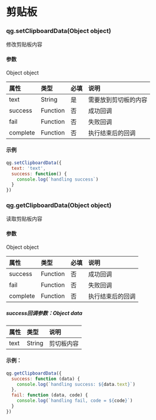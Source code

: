 # 剪贴板

### qg.setClipboardData(Object object)

修改剪贴板内容

#### 参数

Object object

| 属性 | 类型 | 必填 | 说明 |
| :--- | :--- | :--- | :--- |
| text | String | 是 | 需要放到剪切板的内容 |
| success | Function | 否 | 成功回调 |
| fail | Function | 否 | 失败回调 |
| complete | Function | 否 | 执行结束后的回调 |

#### 示例

```js
qg.setClipboardData({
  text: 'text',
  success: function() {
    console.log(`handling success`)
  }
})
```

### qg.getClipboardData(Object object)

读取剪贴板内容

#### 参数

Object object

| 属性 | 类型 | 必填 | 说明 |
| :--- | :--- | :--- | :--- |
| success | Function | 否 | 成功回调 |
| fail | Function | 否 | 失败回调 |
| complete | Function | 否 | 执行结束后的回调 |

##### success回调参数：Object data

| 属性 | 类型 | 说明 |
| :--- | :--- | :--- |
| text | String | 剪切板内容 |

#### 示例：

```js
qg.getClipboardData({
  success: function (data) {
    console.log(`handling success: ${data.text}`)
  },
  fail: function (data, code) {
    console.log(`handling fail, code = ${code}`)
  }
})
```

  


